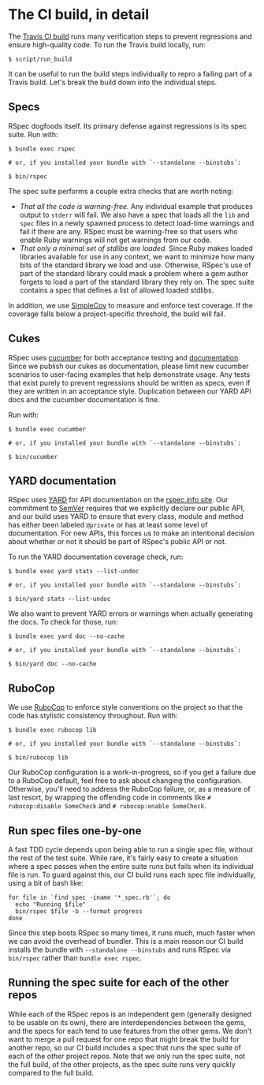<!---
This file was generated on 2023-03-02T14:06:17+00:00 from the rspec-dev repo.
DO NOT modify it by hand as your changes will get lost the next time it is generated.
-->

# The CI build, in detail

The [Travis CI build](https://travis-ci.org/rspec/rspec-expectations)
runs many verification steps to prevent regressions and
ensure high-quality code. To run the Travis build locally, run:

```
$ script/run_build
```

It can be useful to run the build steps individually
to repro a failing part of a Travis build. Let's break
the build down into the individual steps.

## Specs

RSpec dogfoods itself. Its primary defense against regressions is its spec suite. Run with:

```
$ bundle exec rspec

# or, if you installed your bundle with `--standalone --binstubs`:

$ bin/rspec
```

The spec suite performs a couple extra checks that are worth noting:

* *That all the code is warning-free.* Any individual example that produces output
  to `stderr` will fail. We also have a spec that loads all the `lib` and `spec`
  files in a newly spawned process to detect load-time warnings and fail if there
  are any. RSpec must be warning-free so that users who enable Ruby warnings will
  not get warnings from our code.
* *That only a minimal set of stdlibs are loaded.* Since Ruby makes loaded libraries
  available for use in any context, we want to minimize how many bits of the standard
  library we load and use. Otherwise, RSpec's use of part of the standard library could
  mask a problem where a gem author forgets to load a part of the standard library they
  rely on. The spec suite contains a spec that defines a list of allowed loaded
  stdlibs.

In addition, we use [SimpleCov](https://github.com/colszowka/simplecov)
to measure and enforce test coverage. If the coverage falls below a
project-specific threshold, the build will fail.

## Cukes

RSpec uses [cucumber](https://cucumber.io/) for both acceptance testing
and [documentation](https://relishapp.com/rspec). Since we publish our cukes
as documentation, please limit new cucumber scenarios to user-facing examples
that help demonstrate usage. Any tests that exist purely to prevent regressions
should be written as specs, even if they are written in an acceptance style.
Duplication between our YARD API docs and the cucumber documentation is fine.

Run with:

```
$ bundle exec cucumber

# or, if you installed your bundle with `--standalone --binstubs`:

$ bin/cucumber
```

## YARD documentation

RSpec uses [YARD](https://yardoc.org/) for API documentation on the [rspec.info site](https://rspec.info/).
Our commitment to [SemVer](https://semver.org) requires that we explicitly
declare our public API, and our build uses YARD to ensure that every
class, module and method has either been labeled `@private` or has at
least some level of documentation. For new APIs, this forces us to make
an intentional decision about whether or not it should be part of
RSpec's public API or not.

To run the YARD documentation coverage check, run:

```
$ bundle exec yard stats --list-undoc

# or, if you installed your bundle with `--standalone --binstubs`:

$ bin/yard stats --list-undoc
```

We also want to prevent YARD errors or warnings when actually generating
the docs. To check for those, run:

```
$ bundle exec yard doc --no-cache

# or, if you installed your bundle with `--standalone --binstubs`:

$ bin/yard doc --no-cache
```

## RuboCop

We use [RuboCop](https://github.com/rubocop-hq/rubocop) to enforce style
conventions on the project so that the code has stylistic consistency
throughout. Run with:

```
$ bundle exec rubocop lib

# or, if you installed your bundle with `--standalone --binstubs`:

$ bin/rubocop lib
```

Our RuboCop configuration is a work-in-progress, so if you get a failure
due to a RuboCop default, feel free to ask about changing the
configuration. Otherwise, you'll need to address the RuboCop failure,
or, as a measure of last resort, by wrapping the offending code in
comments like `# rubocop:disable SomeCheck` and `# rubocop:enable SomeCheck`.

## Run spec files one-by-one

A fast TDD cycle depends upon being able to run a single spec file,
without the rest of the test suite. While rare, it's fairly easy to
create a situation where a spec passes when the entire suite runs
but fails when its individual file is run. To guard against this,
our CI build runs each spec file individually, using a bit of bash like:

```
for file in `find spec -iname '*_spec.rb'`; do
  echo "Running $file"
  bin/rspec $file -b --format progress
done
```

Since this step boots RSpec so many times, it runs much, much
faster when we can avoid the overhead of bundler. This is a main reason our
CI build installs the bundle with `--standalone --binstubs` and
runs RSpec via `bin/rspec` rather than `bundle exec rspec`.

## Running the spec suite for each of the other repos

While each of the RSpec repos is an independent gem (generally designed
to be usable on its own), there are interdependencies between the gems,
and the specs for each tend to use features from the other gems. We
don't want to merge a pull request for one repo that might break the
build for another repo, so our CI build includes a spec that runs the
spec suite of each of the _other_ project repos. Note that we only run
the spec suite, not the full build, of the other projects, as the spec
suite runs very quickly compared to the full build.
